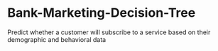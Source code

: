# Bank-Marketing-Decision-Tree
Predict whether a customer will subscribe to a service based on their demographic and behavioral data
